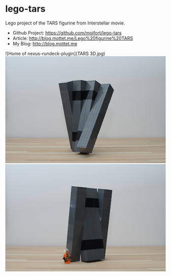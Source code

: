 # lego-tars

Lego project of the TARS figurine from Interstellar movie.
* Github Project: https://github.com/moifort/lego-tars
* Article: http://blog.mottet.me/Lego%20figurine%20TARS  
* My Blog: http://blog.mottet.me

![Home of nexus-rundeck-plugin](TARS 3D.jpg)
![Home of nexus-rundeck-plugin](Photos/TARS03.jpg)
![Home of nexus-rundeck-plugin](Photos/TARS08.jpg)
